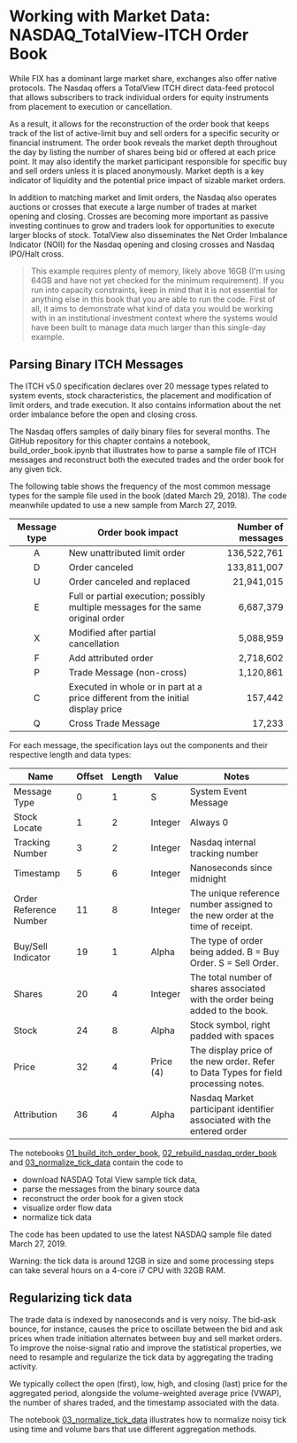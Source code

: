 # Working with Market Data: NASDAQ_TotalView-ITCH Order Book

While FIX has a dominant large market share, exchanges also offer native protocols. The Nasdaq offers a TotalView ITCH direct data-feed protocol that allows subscribers to track individual orders for equity instruments from placement to execution or cancellation.

As a result, it allows for the reconstruction of the order book that keeps track of the list of active-limit buy and sell orders for a specific security or financial instrument. The order book reveals the market depth throughout the day by listing the number of shares being bid or offered at each price point. It may also identify the market participant responsible for specific buy and sell orders unless it is placed anonymously. Market depth is a key indicator of liquidity and the potential price impact of sizable market orders. 

In addition to matching market and limit orders, the Nasdaq also operates auctions or crosses that execute a large number of trades at market opening and closing. Crosses are becoming more important as passive investing continues to grow and traders look for opportunities to execute larger blocks of stock. TotalView also disseminates the Net Order Imbalance Indicator (NOII) for the Nasdaq opening and closing crosses and Nasdaq IPO/Halt cross.

> This example requires plenty of memory, likely above 16GB (I'm using 64GB and have not yet checked for the minimum requirement). If you run into capacity constraints, keep in mind that it is not essential for anything else in this book that you are able to run the code. First of all, it aims to demonstrate what kind of data you would be working with in an institutional investment context where the systems would have been built to manage data much larger than this single-day example. 

## Parsing Binary ITCH Messages

The ITCH v5.0 specification declares over 20 message types related to system events, stock characteristics, the placement and modification of limit orders, and trade execution. It also contains information about the net order imbalance before the open and closing cross.

The Nasdaq offers samples of daily binary files for several months. The GitHub repository for this chapter contains a notebook, build_order_book.ipynb that illustrates how to parse a sample file of ITCH messages and reconstruct both the executed trades and the order book for any given tick. 

The following table shows the frequency of the most common message types for the sample file used in the book (dated March 29, 2018). The code meanwhile updated to use a new sample from March 27, 2019.

| Message type | Order book impact                                                                  | Number of messages |
|:------------:|------------------------------------------------------------------------------------|-------------------:|
| A            | New unattributed limit order                                                       | 136,522,761        |
| D            | Order canceled                                                                     | 133,811,007        |
| U            | Order canceled and replaced                                                        | 21,941,015         |
| E            | Full or partial execution; possibly multiple messages for the same original order  | 6,687,379          |
| X            | Modified after partial cancellation                                                | 5,088,959          |
| F            | Add attributed order                                                               | 2,718,602          |
| P            | Trade Message (non-cross)                                                          | 1,120,861          |
| C            | Executed in whole or in part at a price different from the initial display price   | 157,442            |
| Q            | Cross Trade Message                                                                | 17,233             |

For each message, the specification lays out the components and their respective length and data types:


| Name                    | Offset  | Length  | Value      | Notes                                                                                |
|-------------------------|---------|---------|------------|--------------------------------------------------------------------------------------|
| Message Type            | 0       | 1       | S          | System Event Message                                                                 |
| Stock Locate            | 1       | 2       | Integer    | Always 0                                                                             |
| Tracking Number         | 3       | 2       | Integer    | Nasdaq internal tracking number                                                      |
| Timestamp               | 5       | 6       | Integer    | Nanoseconds since midnight                                                           |
| Order Reference Number  | 11      | 8       | Integer    | The unique reference number assigned to the new order at the time of receipt.        |
| Buy/Sell Indicator      | 19      | 1       | Alpha      | The type of order being added. B = Buy Order. S = Sell Order.                        |
| Shares                  | 20      | 4       | Integer    | The total number of shares associated with the order being added to the book.        |
| Stock                   | 24      | 8       | Alpha      | Stock symbol, right padded with spaces                                               |
| Price                   | 32      | 4       | Price (4)  | The display price of the new order. Refer to Data Types for field processing notes.  |
| Attribution             | 36      | 4       | Alpha      | Nasdaq Market participant identifier associated with the entered order               |

The notebooks [01_build_itch_order_book](01_parse_itch_order_flow_messages.ipynb), [02_rebuild_nasdaq_order_book](02_rebuild_nasdaq_order_book.ipynb) and [03_normalize_tick_data](03_normalize_tick_data.ipynb) contain the code to
- download NASDAQ Total View sample tick data,
- parse the messages from the binary source data
- reconstruct the order book for a given stock
- visualize order flow data
- normalize tick data

The code has been updated to use the latest NASDAQ sample file dated March 27, 2019.

Warning: the tick data is around 12GB in size and some processing steps can take several hours on a 4-core i7 CPU with 32GB RAM. 

## Regularizing tick data

The trade data is indexed by nanoseconds and is very noisy. The bid-ask bounce, for instance, causes the price to oscillate between the bid and ask prices when trade initiation alternates between buy and sell market orders. To improve the noise-signal ratio and improve the statistical properties, we need to resample and regularize the tick data by aggregating the trading activity.

We typically collect the open (first), low, high, and closing (last) price for the aggregated period, alongside the volume-weighted average price (VWAP), the number of shares traded, and the timestamp associated with the data.

The notebook [03_normalize_tick_data](03_normalize_tick_data.ipynb) illustrates how to normalize noisy tick using time and volume bars that use different aggregation methods.